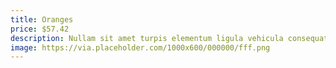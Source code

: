 ```yaml
---
title: Oranges
price: $57.42
description: Nullam sit amet turpis elementum ligula vehicula consequat. Morbi a ipsum. Integer a nibh.
image: https://via.placeholder.com/1000x600/000000/fff.png
---
```

